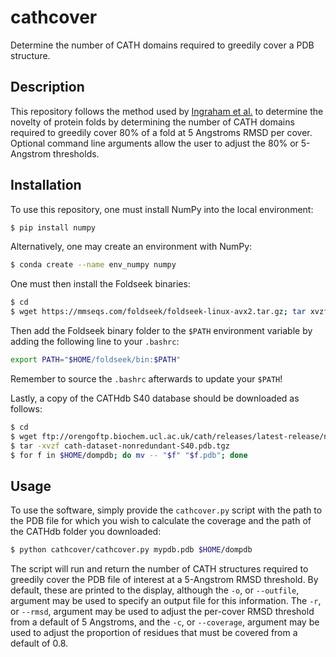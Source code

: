 # cathcover
Determine the number of CATH domains required to greedily cover a PDB structure.

## Description
This repository follows the method used by [Ingraham et al.](https://www.nature.com/articles/s41586-023-06728-8) to determine the novelty of protein folds by determining the number of CATH domains required to greedily cover 80% of a fold at 5 Angstroms RMSD per cover. Optional command line arguments allow the user to adjust the 80% or 5-Angstrom thresholds.

## Installation
To use this repository, one must install NumPy into the local environment:

```bash
$ pip install numpy
```

Alternatively, one may create an environment with NumPy:

```bash
$ conda create --name env_numpy numpy
```

One must then install the Foldseek binaries:

```bash
$ cd
$ wget https://mmseqs.com/foldseek/foldseek-linux-avx2.tar.gz; tar xvzf foldseek-linux-avx2.tar.gz
```

Then add the Foldseek binary folder to the `$PATH` environment variable by adding the following line to your `.bashrc`:

```bash
export PATH="$HOME/foldseek/bin:$PATH"
```

Remember to source the `.bashrc` afterwards to update your `$PATH`!

Lastly, a copy of the CATHdb S40 database should be downloaded as follows:

```bash
$ cd
$ wget ftp://orengoftp.biochem.ucl.ac.uk/cath/releases/latest-release/non-redundant-data-sets/cath-dataset-nonredundant-S40.pdb.tgz
$ tar -xvzf cath-dataset-nonredundant-S40.pdb.tgz
$ for f in $HOME/dompdb; do mv -- "$f" "$f.pdb"; done
```

## Usage
To use the software, simply provide the `cathcover.py` script with the path to the PDB file for which you wish to calculate the coverage and the path of the CATHdb folder you downloaded:

```bash
$ python cathcover/cathcover.py mypdb.pdb $HOME/dompdb
```

The script will run and return the number of CATH structures required to greedily cover the PDB file of interest at a 5-Angstrom RMSD threshold. By default, these are printed to the display, although the `-o`, or `--outfile`, argument may be used to specify an output file for this information. The `-r`, or `--rmsd`, argument may be used to adjust the per-cover RMSD threshold from a default of 5 Angstroms, and the `-c`, or `--coverage`, argument may be used to adjust the proportion of residues that must be covered from a default of 0.8.

